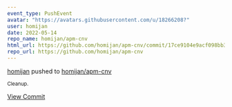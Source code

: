 ```yaml
---
event_type: PushEvent
avatar: "https://avatars.githubusercontent.com/u/18266208?"
user: homijan
date: 2022-05-14
repo_name: homijan/apm-cnv
html_url: https://github.com/homijan/apm-cnv/commit/17ce9104e9acf098bb395b4831437a91429f3c65
repo_url: https://github.com/homijan/apm-cnv
---
```


<a href='https://github.com/homijan' target='_blank'>homijan</a> pushed to <a href='https://github.com/homijan/apm-cnv' target='_blank'>homijan/apm-cnv</a>

<small>Cleanup.</small>

<a href='https://github.com/homijan/apm-cnv/commit/17ce9104e9acf098bb395b4831437a91429f3c65' target='_blank'>View Commit</a>